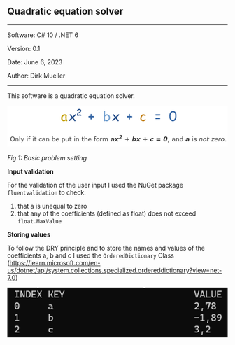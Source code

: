 ## Quadratic equation solver
**********************************************
Software:		C# 10 / .NET 6

Version:    	0.1

Date: 			June 6, 2023

Author:			Dirk Mueller
**********************************************
This software is a quadratic equation solver.

![](https://github.com/DirkMueller8/QuadEqWithInputVal/blob/master/QuadEq.png)

*Fig 1: Basic problem setting*

**Input validation**

For the validation of the user input I used the NuGet package `fluentvalidation` to check:
1. that a is unequal to zero
2. that any of the coefficients (defined as float) does not exceed `float.MaxValue`

**Storing values**

To follow the DRY principle and to store the names and values of the coefficients a, b and c I used the `OrderedDictionary` Class (https://learn.microsoft.com/en-us/dotnet/api/system.collections.specialized.ordereddictionary?view=net-7.0)

![](https://github.com/DirkMueller8/QuadEqWithInputVal/blob/master/OrderedDict.png)